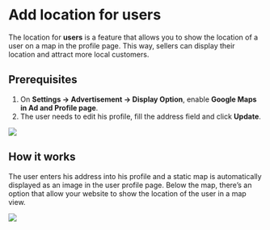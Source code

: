 # Add location for users

The location for **users** is a feature that allows you to show the location of a user on a map in the profile page. This way, sellers can display their location and attract more local customers.

## Prerequisites

1.  On  **Settings -> Advertisement -> Display Option**, enable  **Google Maps in Ad and Profile page**.
2.  The user needs to edit his profile, fill the address field and click  **Update**.

![](https://raw.githubusercontent.com/yclas/guides/master/images/adress.png)

## How it works

The user enters his address into his profile and a static map is automatically displayed as an image in the user profile page. Below the map, there’s an option that allow your website to show the location of the user in a map view.

![](https://raw.githubusercontent.com/yclas/guides/master/images/map.png)
